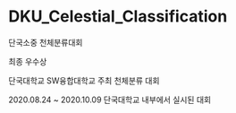# DKU_Celestial_Classification
단국소중 천체분류대회

최종 우수상

단국대학교 SW융합대학교 주최 천체분류 대회

2020.08.24 ~ 2020.10.09 
단국대학교 내부에서 실시된 대회

